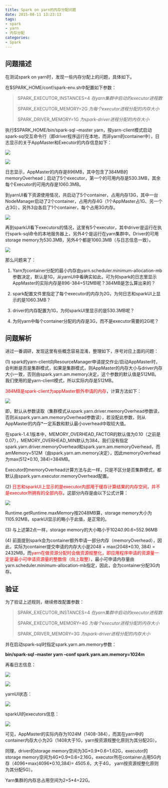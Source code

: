 ```yaml
---
title: Spark on yarn的内存分配问题
date: 2015-08-11 13:23:13
tags:
- spark
- yarn
- 内存分配
categories:
- Spark
---
```


问题描述
--

在测试spark on yarn时，发现一些内存分配上的问题，具体如下。

在$SPARK_HOME/conf/spark-env.sh中配置如下参数：

> SPARK_EXECUTOR_INSTANCES=4            *在yarn集群中启动的executor进程数*
> 
> SPARK_EXECUTOR_MEMORY=2G              *为每个executor进程分配的内存大小*
> 
> SPARK_DRIVER_MEMORY=1G                *为spark-driver进程分配的内存大小*

执行$SPARK_HOME/bin/spark-sql –master yarn，按yarn-client模式启动spark-sql交互命令行（即driver程序运行在本地，而非yarn的container中），日志显示的关于AppMaster和Executor的内存信息如下：

![](https://raw.githubusercontent.com/maohong/picture/master/20150813/sparkonyarn-1.png)

![](https://raw.githubusercontent.com/maohong/picture/master/20150813/sparkonyarn-2.png)

日志显示，AppMaster的内存是896MB，其中包含了384MB的memoryOverhead；启动了5个executor，第一个的可用内存是530.3MB，其余每个Executor的可用内存是1060.3MB。

到yarnUI看下资源使用情况，共启动了5个container，占用内存13G，其中一台NodeManager启动了2个container，占用内存4G（1个AppMaster占1G、另一个占3G），另外3台各启了1个container，每个占用3G内存。

![](https://raw.githubusercontent.com/maohong/picture/master/20150813/sparkonyarn-3.png)

再到sparkUI看下executors的情况，这里有5个executor，其中driver是运行在执行spark-sql命令的本地服务器上，另外4个是运行在yarn集群中。Driver的可用storage memory为530.3MB，另外4个都是1060.3MB（与日志信息一致）。

![](https://raw.githubusercontent.com/maohong/picture/master/20150813/sparkonyarn-4.png)

那么问题来了：

1. Yarn为container分配的最小内存由yarn.scheduler.minimum-allocation-mb参数决定，默认是1G，从yarnUI中看确实如此，可为何spark的日志里显示AppMaster的实际内存是896-384=512MB呢？384MB是怎么算出来的？

2. spark配置文件里指定了每个executor的内存为2G，为何日志和sparkUI上显示的是1060.3MB？

3. driver的内存配置为1G，为何sparkUI里显示的是530.3MB呢？

4. 为何yarn中每个container分配的内存是3G，而不是executor需要的2G呢？

问题解析
--
进过一番调研，发现这里有些概念容易混淆，整理如下，序号对应上面的问题：
<!--more-->
(1) spark的yarn-client向ResourceManager申请提交作业/启动AppMaster时，会判断是否是集群模式，如果是集群模式，则AppMaster的内存大小与driver内存大小一致，否则由spark.yarn.am.memory决定，这个参数的默认值是512MB。我们使用的是yarn-client模式，所以实际内存是512MB。

<font color='red'>384MB是spark-client为appMaster额外申请的内存</font>，计算方法如下：

![](https://raw.githubusercontent.com/maohong/picture/master/20150813/sparkonyarn-5.png)

即，默认从参数读取（集群模式从spark.yarn.driver.memoryOverhead参数读，否则从spark.yarn.am.memoryOverhead参数读），若没配此参数，则从AppMaster的内存*一定系数和默认最小overhead中取较大值。

在spark-1.4.1版本中，MEMORY_OVERHEAD_FACTOR的默认值为0.10（之前是0.07），MEMORY_OVERHEAD_MIN默认为384，我们没有指定spark.yarn.driver.memoryOverhead和spark.yarn.am.memoryOverhead，而amMemory=512M（由spark.yarn.am.memory决定），因此memoryOverhead为max(512*0.10, 384)=384MB。

Executor的memoryOverhead计算方法与此一样，只是不区分是否集群模式，都默认由spark.yarn.executor.memoryOverhead配置。

(2) <font color='red'>日志和sparkUI上显示的是executor内部用于缓存计算结果的内存空间，并不是executor所拥有的全部内存</font>。这部分内存是由以下公式计算：

![](https://raw.githubusercontent.com/maohong/picture/master/20150813/sparkonyarn-6.png)

Runtime.getRuntime.maxMemory按2048MB算，storage memory大小为1105.92MB，sparkUI显示的略小于此值，是正常的。

(3) 与上述第2点一样，storage memory的大小略小于1024*0.9*0.6=552.96MB

(4) 前面提到spark会为container额外申请一部分内存（memoryOverhead），因此，实际为container提交申请的内存大小是2048 + max(2048*0.10, 384) = 2432MB，而<font color='red'>yarn在做资源分配时会做资源规整化，即应用程序申请的资源量一定是最小可申请资源量的整数倍（向上取整）</font>，最小可申请内存量由yarn.scheduler.minimum-allocation-mb指定，因此，会为container分配3G内存。

验证
--

为了验证上述规则，继续修改配置参数：

> SPARK_EXECUTOR_INSTANCES=4          *在yarn集群中启动的executor进程数*
> 
> SPARK_EXECUTOR_MEMORY=4G            *为每个executor进程分配的内存大小*
> 
> SPARK_DRIVER_MEMORY=3G              *为spark-driver进程分配的内存大小*

并在启动spark-sql时指定spark.yarn.am.memory参数：

**bin/spark-sql –master yarn –conf spark.yarn.am.memory=1024m**

再看日志信息：

![](https://raw.githubusercontent.com/maohong/picture/master/20150813/sparkonyarn-7.png)

![](https://raw.githubusercontent.com/maohong/picture/master/20150813/sparkonyarn-8.png)

yarnUI状态：

![](https://raw.githubusercontent.com/maohong/picture/master/20150813/sparkonyarn-9.png)

sparkUI的executors信息：

![](https://raw.githubusercontent.com/maohong/picture/master/20150813/sparkonyarn-10.png)

可见，AppMaster的实际内存为1024M（1408-384），而其在yarn中的container内存大小为2G（1408大于1G，yarn按资源规整化原则为其分配2G）。

同理，driver的storage memory空间为3G\*0.9\*0.6=1.62G，executor的storage memory空间为4G\*0.9\*0.6=2.16G，executor所在container占用5G内存（4096+max(4096*0.10,384)= 4505.6，大于4G， yarn按资源规整化原则为其分配5G）。

Yarn集群的内存总占用空间为2+5*4=22G。